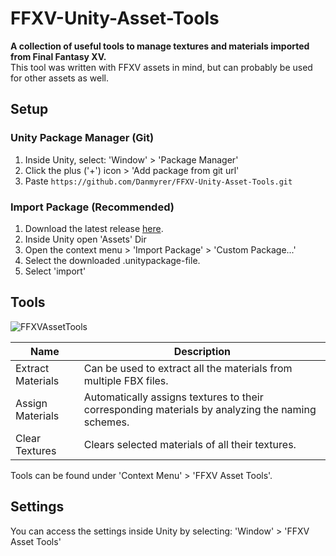 # FFXV-Unity-Asset-Tools

**A collection of useful tools to manage textures and materials imported from Final Fantasy XV.**  
This tool was written with FFXV assets in mind, but can probably be used for other assets as well.

## Setup


### Unity Package Manager (Git)

1. Inside Unity, select: 'Window' > 'Package Manager'
2. Click the plus ('+') icon > 'Add package from git url'
3. Paste `https://github.com/Danmyrer/FFXV-Unity-Asset-Tools.git`

### Import Package **(Recommended)**

1. Download the latest release [here](https://github.com/Danmyrer/FFXV-Unity-Asset-Tools/releases/latest).
2. Inside Unity open 'Assets' Dir
3. Open the context menu > 'Import Package' > 'Custom Package...'
4. Select the downloaded .unitypackage-file.
5. Select 'import'

## Tools

![FFXVAssetTools](https://user-images.githubusercontent.com/64264487/229385649-693004b2-0d03-491b-b781-0d2521255914.gif)

|Name|Description|
|---|---|
|Extract Materials|Can be used to extract all the materials from multiple FBX files.|
|Assign Materials|Automatically assigns textures to their corresponding materials by analyzing the naming schemes.|
|Clear Textures|Clears selected materials of all their textures.|

Tools can be found under 'Context Menu' > 'FFXV Asset Tools'.


## Settings
You can access the settings inside Unity by selecting: 'Window' > 'FFXV Asset Tools'
